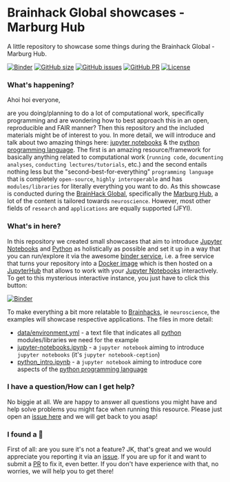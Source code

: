 # Brainhack Global showcases - Marburg Hub

A little repository to showcase some things during the Brainhack Global - Marburg Hub.

[![Binder](https://mybinder.org/badge_logo.svg)](https://mybinder.org/v2/gh/PeerHerholz/brainhack_marburg_showcases/bhg_2022)
[![GitHub size](https://img.shields.io/github/repo-size/PeerHerholz/brainhack_marburg_showcases)](https://github.com/repronim/brainhack_marburg_showcases-2022/archive/master.zip)
[![GitHub issues](https://img.shields.io/github/issues/PeerHerholz/brainhack_marburg_showcases?style=plastic)](https://github.com/PeerHerholz/brainhack_marburg_showcases/issues)
[![GitHub PR](https://img.shields.io/github/issues-pr/PeerHerholz/brainhack_marburg_showcases)](https://github.com/PeerHerholz/brainhack_marburg_showcases/pulls)
[![License](https://img.shields.io/github/license/PeerHerholz/brainhack_marburg_showcases)](https://github.com/PeerHerholz/brainhack_marburg_showcases)


### What's happening?

Ahoi hoi everyone,

are you doing/planning to do a lot of computational work, specifically programming and are wondering how to best approach this in an open, reproducible and FAIR manner? Then this repository and the included materials might be of interest to you. In more detail, we will introduce and talk about two amazing things here: [jupyter notebooks](https://jupyter.org/) & the [python programming language](https://www.python.org/). The first is an amazing resource/framework for basically anything related to computational work (`running code`, `documenting analyses`, `conducting lectures/tutorials`, etc.) and the second entails nothing less but the "second-best-for-everything" `programming language` that is completely `open-source`, `highly interoperable` and has `modules/libraries` for literally everything you want to do. As this showcase is conducted during the [BrainHack Global](https://brainhack.org/global2022/), specifically the [Marburg Hub](https://brainhack-marburg.github.io/), a lot of the content is tailored towards `neuroscience`. However, most other fields of `research` and `applications` are equally supported (JFYI). 
### What's in here?

In this repository we created small showcases that aim to introduce [Jupyter Notebooks](https://jupyter.org/) and [Python](https://www.python.org/) as holistically as possible and set it up in a way that you can run/explore it via the awesome [binder service](https://mybinder.org/), i.e. a free service that turns your repository into a [Docker image](https://docs.docker.com/) which is then hosted on a [JupyterHub](https://jupyter.org/hub) that allows to work with your [Jupyter Notebooks](https://jupyter.org/) interactively. To get to this mysterious interactive instance, you just have to click this button: 

[![Binder](https://mybinder.org/badge_logo.svg)](https://mybinder.org/v2/gh/PeerHerholz/brainhack_marburg_showcases/bhg_2022)

To make everything a bit more relatable to [Brainhacks](https://brainhack.org/global2022/), ie `neuroscience`, the examples will showcase respective applications.
The files in more detail:

- [data/environment.yml]() - a text file that indicates all [python](https://www.python.org/) modules/libraries we need for the example
- [jupyter-notebooks.ipynb]() - a `jupyter notebook` aiming to introduce `jupyter notebooks` (it's `jupyter notebook-ception`)
- [python_intro.ipynb]() - a `jupyter notebook` aiming to introduce core aspects of the [python programming language](https://www.python.org/)

### I have a question/How can I get help?

No biggie at all. We are happy to answer all questions you might have and help solve problems you might face when running this resource. Please just open an [issue here]() and we will get back to you asap!

### I found a :bug:

First of all: are you sure it's not a feature? JK, that's great and we would appreciate you reporting it via an [issue](). If you are up for it and want to submit a [PR]() to fix it, even better. If you don't have experience with that, no worries, we will help you to get there!
